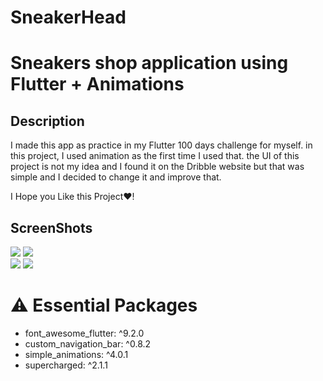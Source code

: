 # SneakerHead
# Sneakers shop application using Flutter + Animations
## Description
I made this app as practice in my Flutter 100 days challenge for myself.
in this project, I used animation as the first time I used that.
the UI of this project is not my idea and I found it on the Dribble website but that was simple and I decided to change it and improve that.

I Hope you Like this Project❤!
## ScreenShots
![](assets/images/LoginSS.png)
![](assets/images/DashboardSS.png)  
![](assets/images/DeatilSS.png)
![](assets/images/ProfileSS.png)

# ⚠️ Essential Packages 
* font_awesome_flutter: ^9.2.0
* custom_navigation_bar: ^0.8.2
* simple_animations: ^4.0.1
* supercharged: ^2.1.1
